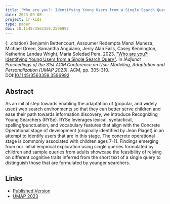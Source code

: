 ```yaml
---
title: "Who are you?: Identifying Young Users from a Single Search Query"
date: 2023-09-08
project: ir-kids
type: paper
doi: 10.1145/3563359.3596992
---
```


{: .citation}
Benjamin Bettencourt, Assoumer Redempta Manzi Muneza, Michael Green, Samantha Anguiano, Jerry Alan Fails, Casey Kennington, Katherine Landau Wright, Maria Soledad Pera. 2023. ["Who are you?: Identifying Young Users from a Single Search Query"](#). In <cite>IAdjunct Proceedings of the 31st ACM Conference on User Modeling, Adaptation and Personalization (UMAP 2023)</cite>. ACM, pp. 305-310. DOI:[10.1145/3563359.3596992](https://dl.acm.org/doi/10.1145/3563359.3596992)

## Abstract

As an initial step towards enabling the adaptation of (popular, and widely used) web search environments so that they can better serve children and ease their path towards information discovery, we introduce Recognizing Young Searchers (RYSe). RYSe leverages lexical, syntactical, spelling/punctuation, and vocabulary features that align with the Concrete Operational stage of development (originally identified by Jean Piaget) in an attempt to identify users that are in this stage. The concrete operational stage is commonly associated with children ages 7-11. Findings emerging from our initial empirical exploration using single queries formulated by children and sample queries from adults showcase the feasibility of relying on different cognitive traits inferred from the short text of a single query to distinguish those that are formulated by younger searchers.

## Links

* [Published Version](https://dl.acm.org/doi/10.1145/3563359.3596992)
* [UMAP 2023](https://www.um.org/umap2023/)
